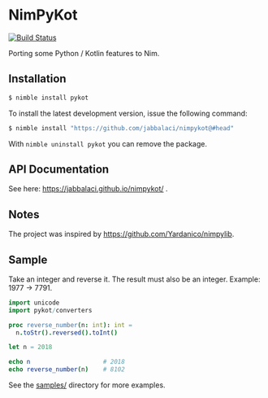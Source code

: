 NimPyKot
========

[![Build Status](https://travis-ci.org/jabbalaci/nimpykot.svg?branch=master)](https://travis-ci.org/jabbalaci/nimpykot)

Porting some Python / Kotlin features to Nim.

Installation
------------

```bash
$ nimble install pykot
```

To install the latest development version, issue the following command:

```bash
$ nimble install "https://github.com/jabbalaci/nimpykot@#head"
```

With `nimble uninstall pykot` you can remove the package.

API Documentation
-----------------

See here: https://jabbalaci.github.io/nimpykot/ .

Notes
-----

The project was inspired by <https://github.com/Yardanico/nimpylib>.

Sample
------

Take an integer and reverse it. The result must also be an integer.
Example: 1977 → 7791.

```nim
import unicode
import pykot/converters

proc reverse_number(n: int): int =
  n.toStr().reversed().toInt()

let n = 2018

echo n                    # 2018
echo reverse_number(n)    # 8102
```

See the [samples/](samples) directory for more examples.
